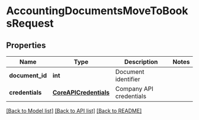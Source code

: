 # AccountingDocumentsMoveToBooksRequest

## Properties
Name | Type | Description | Notes
------------ | ------------- | ------------- | -------------
**document_id** | **int** | Document identifier | 
**credentials** | [**CoreAPICredentials**](CoreAPICredentials.md) | Company API credentials | 

[[Back to Model list]](../README.md#documentation-for-models) [[Back to API list]](../README.md#documentation-for-api-endpoints) [[Back to README]](../README.md)


